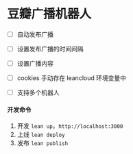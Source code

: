 # 豆瓣广播机器人

- [ ] 自动发布广播
- [ ] 设置发布广播的时间间隔
- [ ] 设置广播内容
- [ ] cookies 手动存在 leancloud 环境变量中
- [ ] 支持多个机器人


#### 开发命令

1. 开发 `lean up`，`http://localhost:3000`
2. 上线 `lean deploy`
3. 发布 `lean publish`

